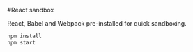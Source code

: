 #React sandbox

React, Babel and Webpack pre-installed for quick sandboxing.

```bash
npm install
npm start
```
